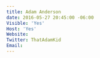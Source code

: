 ```yaml
---
title: Adam Anderson
date: 2016-05-27 20:45:00 -06:00
Visible: 'Yes'
Host: 'Yes'
Website: 
Twitter: ThatAdamKid
Email: 
---
```


